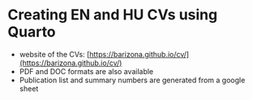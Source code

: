 # Creating EN and HU CVs using Quarto

- website of the CVs: [https://barizona.github.io/cv/](https://barizona.github.io/cv/)
- PDF and DOC formats are also available
- Publication list and summary numbers are generated from a google sheet
